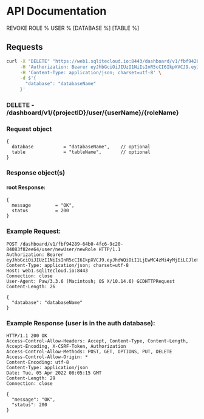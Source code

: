 # API Documentation

REVOKE ROLE % USER % [DATABASE %] [TABLE %] 

## Requests

```sh
curl -X "DELETE" "https://web1.sqlitecloud.io:8443/dashboard/v1/fbf94289-64b0-4fc6-9c20-84083f82ee64/user/newUser/newRole" \
     -H 'Authorization: Bearer eyJhbGciOiJIUzI1NiIsInR5cCI6IkpXVCJ9.eyJhdWQiOiI1LjEwMC4zMi4yMjEiLCJleHAiOjE2NDkxNzU4MTMsImp0aSI6IjEiLCJpYXQiOjE2NDkxNDU4MTMsImlzcyI6IlNRTGl0ZSBDbG91ZCBXZWIgU2VydmVyIiwibmJmIjoxNjQ5MTQ1ODEzLCJzdWIiOiJzcWxpdGVjbG91ZC5pbyJ9.A2P2wC9AyNcIFWm4AksF77RQWRVA2sRLTm9l7zy04uY' \
     -H 'Content-Type: application/json; charset=utf-8' \
     -d $'{
       "database": "databaseName"
     }'
```

### **DELETE** - /dashboard/v1/{projectID}/user/{userName}/{roleName}

### Request object

```code
{
  database           = "databaseName",    // optional
  table              = "tableName",       // optional
}
```

### Response object(s)

#### root Response:

```code
{
  message         = "OK",
  status          = 200
}
```

### Example Request:

```
POST /dashboard/v1/fbf94289-64b0-4fc6-9c20-84083f82ee64/user/newUser/newRole HTTP/1.1
Authorization: Bearer eyJhbGciOiJIUzI1NiIsInR5cCI6IkpXVCJ9.eyJhdWQiOiI1LjEwMC4zMi4yMjEiLCJleHAiOjE2NDkxNzU4MTMsImp0aSI6IjEiLCJpYXQiOjE2NDkxNDU4MTMsImlzcyI6IlNRTGl0ZSBDbG91ZCBXZWIgU2VydmVyIiwibmJmIjoxNjQ5MTQ1ODEzLCJzdWIiOiJzcWxpdGVjbG91ZC5pbyJ9.A2P2wC9AyNcIFWm4AksF77RQWRVA2sRLTm9l7zy04uY
Content-Type: application/json; charset=utf-8
Host: web1.sqlitecloud.io:8443
Connection: close
User-Agent: Paw/3.3.6 (Macintosh; OS X/10.14.6) GCDHTTPRequest
Content-Length: 26

{
  "database": "databaseName"
}
```

### Example Response (user is in the auth database):

```
HTTP/1.1 200 OK
Access-Control-Allow-Headers: Accept, Content-Type, Content-Length, Accept-Encoding, X-CSRF-Token, Authorization
Access-Control-Allow-Methods: POST, GET, OPTIONS, PUT, DELETE
Access-Control-Allow-Origin: *
Content-Encoding: utf-8
Content-Type: application/json
Date: Tue, 05 Apr 2022 08:05:15 GMT
Content-Length: 29
Connection: close

{
  "message": "OK",
  "status": 200
}
```